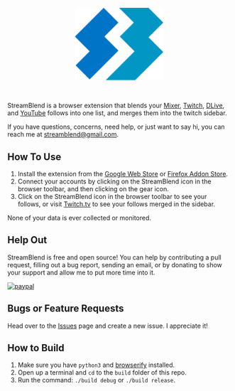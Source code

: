 <p align="center">
<img src="images/icon.svg" alt="" width="200px">
</p>
<p align="center">
<img src="https://user-images.githubusercontent.com/19171919/72633309-cf1f6f00-391d-11ea-81b7-3642005eac64.jpg" alt="" height="200px">
<img src="https://user-images.githubusercontent.com/19171919/72633318-d21a5f80-391d-11ea-99da-122a3ac7706e.jpg" alt="" height="200px">
<img src="https://user-images.githubusercontent.com/19171919/72633319-d34b8c80-391d-11ea-995d-38f64c5b0bf4.jpg" alt="" height="200px">
</p>

StreamBlend is a browser extension that blends your [Mixer](http://mixer.com), [Twitch](https://www.twitch.tv), [DLive](https://dlive.tv/), and [YouTube](https://www.youtube.com) follows into one list, and merges them into the twitch sidebar.

If you have questions, concerns, need help, or just want to say hi, you can reach me at streamblend@gmail.com.

## How To Use
1. Install the extension from the [Google Web Store](https://chrome.google.com/webstore/detail/streamblend/pnmdaomfddabinbchojcemjbmnaekbnf) or [Firefox Addon Store](https://addons.mozilla.org/en-US/firefox/addon/streamblend/).
2. Connect your accounts by clicking on the StreamBlend icon in the browser toolbar, and then clicking on the gear icon.
3. Click on the StreamBlend icon in the browser toolbar to see your follows, or visit [Twitch.tv](https://www.twitch.tv) to see your follows merged in the sidebar.

None of your data is ever collected or monitored.

## Help Out
StreamBlend is free and open source! You can help by contributing a pull request, filling out a bug report, sending an email, or by donating to show your support and allow me to put more time into it.

[![paypal](https://www.paypalobjects.com/en_US/i/btn/btn_donate_LG.gif)](https://www.paypal.me/DiegoAce)

## Bugs or Feature Requests
Head over to the [Issues](https://github.com/DiegoAce/StreamBlend/issues) page and create a new issue. I appreciate it!

## How to Build
1. Make sure you have `python3` and [browserify](http://browserify.org/) installed.
2. Open up a terminal and `cd` to the `build` folder of this repo.
3. Run the command: `./build debug` or `./build release`.
